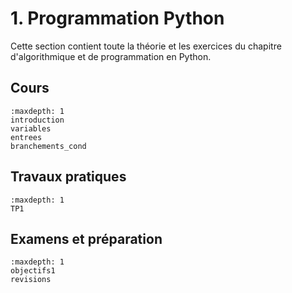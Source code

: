 <!-- Copyright 2024 Maxime Jan <maxime.jan@edufr.ch> -->
<!-- SPDX-License-Identifier: CC-BY-NC-SA-4.0 -->

# 1. Programmation Python

Cette section contient toute la théorie et les exercices du chapitre d'algorithmique et de programmation en Python.

## Cours
```{toctree}
:maxdepth: 1
introduction
variables
entrees
branchements_cond
```

## Travaux pratiques
```{toctree}
:maxdepth: 1
TP1
```

## Examens et préparation
```{toctree}
:maxdepth: 1
objectifs1
revisions
```
